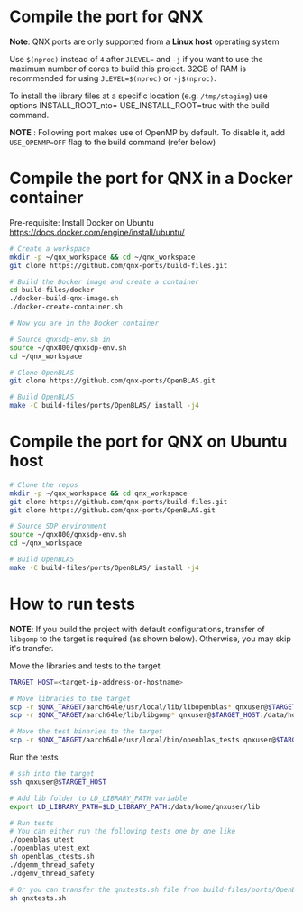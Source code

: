# Compile the port for QNX

**Note**: QNX ports are only supported from a **Linux host** operating system

Use `$(nproc)` instead of `4` after `JLEVEL=` and `-j` if you want to use the maximum number of cores to build this project.
32GB of RAM is recommended for using `JLEVEL=$(nproc)` or `-j$(nproc)`.

To install the library files at a specific location (e.g. `/tmp/staging`) use options INSTALL_ROOT_nto=<staging-install-folder> USE_INSTALL_ROOT=true with the build command.

**NOTE** : Following port makes use of OpenMP by default. To disable it, add `USE_OPENMP=OFF` flag to the build command (refer below)

# Compile the port for QNX in a Docker container

Pre-requisite: Install Docker on Ubuntu https://docs.docker.com/engine/install/ubuntu/

```bash
# Create a workspace
mkdir -p ~/qnx_workspace && cd ~/qnx_workspace
git clone https://github.com/qnx-ports/build-files.git

# Build the Docker image and create a container
cd build-files/docker
./docker-build-qnx-image.sh
./docker-create-container.sh

# Now you are in the Docker container

# Source qnxsdp-env.sh in
source ~/qnx800/qnxsdp-env.sh
cd ~/qnx_workspace

# Clone OpenBLAS
git clone https://github.com/qnx-ports/OpenBLAS.git

# Build OpenBLAS
make -C build-files/ports/OpenBLAS/ install -j4
```

# Compile the port for QNX on Ubuntu host

```bash
# Clone the repos
mkdir -p ~/qnx_workspace && cd qnx_workspace
git clone https://github.com/qnx-ports/build-files.git
git clone https://github.com/qnx-ports/OpenBLAS.git

# Source SDP environment
source ~/qnx800/qnxsdp-env.sh
cd ~/qnx_workspace

# Build OpenBLAS
make -C build-files/ports/OpenBLAS/ install -j4
```

# How to run tests

**NOTE**: If you build the project with default configurations, transfer of `libgomp` to the target is required (as shown below). Otherwise, you may skip it's transfer.

Move the libraries and tests to the target

```bash
TARGET_HOST=<target-ip-address-or-hostname>

# Move libraries to the target
scp -r $QNX_TARGET/aarch64le/usr/local/lib/libopenblas* qnxuser@$TARGET_HOST:/data/home/qnxuser/lib
scp -r $QNX_TARGET/aarch64le/lib/libgomp* qnxuser@$TARGET_HOST:/data/home/qnxuser/lib

# Move the test binaries to the target
scp -r $QNX_TARGET/aarch64le/usr/local/bin/openblas_tests qnxuser@$TARGET_HOST:/data/home/qnxuser/bin
```

Run the tests

```bash
# ssh into the target
ssh qnxuser@$TARGET_HOST

# Add lib folder to LD_LIBRARY_PATH variable
export LD_LIBRARY_PATH=$LD_LIBRARY_PATH:/data/home/qnxuser/lib

# Run tests
# You can either run the following tests one by one like
./openblas_utest
./openblas_utest_ext
sh openblas_ctests.sh
./dgemm_thread_safety
./dgemv_thread_safety

# Or you can transfer the qnxtests.sh file from build-files/ports/OpenBLAS to target's test folder and run it using
sh qnxtests.sh
```

